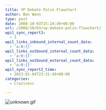 ```yaml
---
title: VP Debate Palin Flowchart
author: Ben Wann
type: post
date: 2008-10-03T15:24:49+00:00
url: /2008/10/03/vp-debate-palin-flowchart/
wpil_sync_report3:
  - 1
wpil_links_inbound_internal_count_data:
  - 'a:0:{}'
wpil_links_outbound_internal_count_data:
  - 'a:0:{}'
wpil_links_outbound_external_count_data:
  - 'a:0:{}'
wpil_sync_report2_time:
  - 2023-01-04T23:31:48+00:00
categories:
  - Craziness

---
```

<img decoding="async" alt="unknown.gif" id="image141" src="https://benwann.com/wp-content/uploads/2008/10/unknown.gif" />